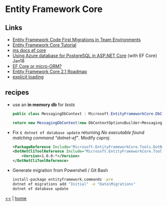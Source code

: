# Entity Framework Core

## Links

- [Entity Framework Code First Migrations in Team Environments](https://msdn.microsoft.com/en-us/data/dn481501.aspx)
- [Entity Framework Core Tutorial](http://www.entityframeworktutorial.net/efcore/entity-framework-core.aspx)
- [ms docs ef core](https://docs.microsoft.com/en-us/ef/core/)
- [Using Azure database for PostgreSQL in ASP.NET Core](http://www.dotnetcurry.com/aspnet/1410/aspnet-core-app-postgresql-azure) (with EF Core) Jan18
- [EF Core or micro-ORM?](https://docs.microsoft.com/en-us/dotnet/standard/modern-web-apps-azure-architecture/work-with-data-in-asp-net-core-apps#ef-core-or-micro-orm)
- [Entity Framework Core 2.1 Roadmap](https://blogs.msdn.microsoft.com/dotnet/2018/02/02/entity-framework-core-2-1-roadmap/)
- [explicit loading](https://docs.microsoft.com/en-us/aspnet/core/data/ef-mvc/read-related-data?view=aspnetcore-2.0)

## recipes

- use an **in memory db** for _tests_

    ```cs
    public class MessagingDbContext : Microsoft.EntityFrameworkCore.DbContext { /* ... */ }

    return new MessagingDbContext(new DbContextOptionsBuilder<MessagingDbContext>().UseInMemoryDatabase(databaseName: DB_NAME).Options)
    ```

- Fix `$ dotnet ef database update` returning _No executable found matching command "dotnet-ef"_. Modify _csproj_.

    ```xml
    <PackageReference Include="Microsoft.EntityFrameworkCore.Tools.DotNet" Version="1.0.1"/>
    <DotNetCliToolReference Include="Microsoft.EntityFrameworkCore.Tools.DotNet">
        <Version>1.0.0-*</Version>
    </DotNetCliToolReference>  
    ```

- Generate migration from Powershell / Git Bash

    ```bat
    install-package entityframework.commands -pre
    dotnet ef migrations add "Initial" -o "Data\Migrations"
    dotnet ef database update
    ```

[<<](../orm.md) | [home](../../README.md)